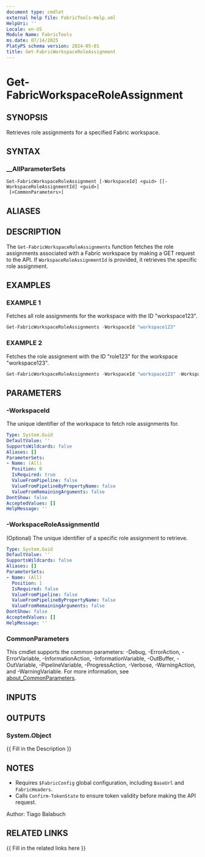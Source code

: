 ```yaml
---
document type: cmdlet
external help file: FabricTools-Help.xml
HelpUri: ''
Locale: en-US
Module Name: FabricTools
ms.date: 07/14/2025
PlatyPS schema version: 2024-05-01
title: Get-FabricWorkspaceRoleAssignment
---
```


# Get-FabricWorkspaceRoleAssignment

## SYNOPSIS

Retrieves role assignments for a specified Fabric workspace.

## SYNTAX

### __AllParameterSets

```
Get-FabricWorkspaceRoleAssignment [-WorkspaceId] <guid> [[-WorkspaceRoleAssignmentId] <guid>]
 [<CommonParameters>]
```

## ALIASES

## DESCRIPTION

The `Get-FabricWorkspaceRoleAssignments` function fetches the role assignments associated with a Fabric workspace by making a GET request to the API.
If `WorkspaceRoleAssignmentId` is provided, it retrieves the specific role assignment.

## EXAMPLES

### EXAMPLE 1

Fetches all role assignments for the workspace with the ID "workspace123".

```powershell
Get-FabricWorkspaceRoleAssignments -WorkspaceId "workspace123"
```

### EXAMPLE 2

Fetches the role assignment with the ID "role123" for the workspace "workspace123".

```powershell
Get-FabricWorkspaceRoleAssignments -WorkspaceId "workspace123" -WorkspaceRoleAssignmentId "role123"
```

## PARAMETERS

### -WorkspaceId

The unique identifier of the workspace to fetch role assignments for.

```yaml
Type: System.Guid
DefaultValue: ''
SupportsWildcards: false
Aliases: []
ParameterSets:
- Name: (All)
  Position: 0
  IsRequired: true
  ValueFromPipeline: false
  ValueFromPipelineByPropertyName: false
  ValueFromRemainingArguments: false
DontShow: false
AcceptedValues: []
HelpMessage: ''
```

### -WorkspaceRoleAssignmentId

(Optional) The unique identifier of a specific role assignment to retrieve.

```yaml
Type: System.Guid
DefaultValue: ''
SupportsWildcards: false
Aliases: []
ParameterSets:
- Name: (All)
  Position: 1
  IsRequired: false
  ValueFromPipeline: false
  ValueFromPipelineByPropertyName: false
  ValueFromRemainingArguments: false
DontShow: false
AcceptedValues: []
HelpMessage: ''
```

### CommonParameters

This cmdlet supports the common parameters: -Debug, -ErrorAction, -ErrorVariable,
-InformationAction, -InformationVariable, -OutBuffer, -OutVariable, -PipelineVariable,
-ProgressAction, -Verbose, -WarningAction, and -WarningVariable. For more information, see
[about_CommonParameters](https://go.microsoft.com/fwlink/?LinkID=113216).

## INPUTS

## OUTPUTS

### System.Object

{{ Fill in the Description }}

## NOTES

- Requires `$FabricConfig` global configuration, including `BaseUrl` and `FabricHeaders`.
- Calls `Confirm-TokenState` to ensure token validity before making the API request.

Author: Tiago Balabuch

## RELATED LINKS

{{ Fill in the related links here }}

